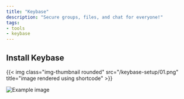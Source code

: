 ```yaml
---
title: "Keybase"
description: "Secure groups, files, and chat for everyone!"
tags:
- tools
- keybase
---
```


## Install Keybase

{{< img class="img-thumbnail rounded" src="/keybase-setup/01.png" title="image rendered using shortcode" >}}

![Example image](/keybase-setup/01.png)

